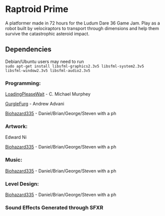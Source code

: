 # Raptroid Prime

A platformer made in 72 hours for the Ludum Dare 36 Game Jam. Play as a robot
built by velociraptors to transport through dimensions and help them survive
the catastrophic asteroid impact.

## Dependencies

Debian/Ubuntu users may need to run  
`sudo apt-get install libsfml-graphics2.3v5 libsfml-system2.3v5 libsfml-window2.3v5 libsfml-audio2.3v5`  

### Programming:

[LoadingPleaseWait] - C. Michael Murphey

[GurgleFurg] - Andrew Advani

[Biohazard335] - Daniel/Brian/George/Steven with a ph

### Artwork:

Edward Ni

[Biohazard335] - Daniel/Brian/George/Steven with a ph

### Music:

[Biohazard335] - Daniel/Brian/George/Steven with a ph

### Level Design:

[Biohazard335] - Daniel/Brian/George/Steven with a ph

### Sound Effects Generated through SFXR

[LoadingPleaseWait]:https://loadingpleasewait.us
[GurgleFurg]:https://github.com/GurgleFurg
[Biohazard335]:https://github.com/Biohazard335
